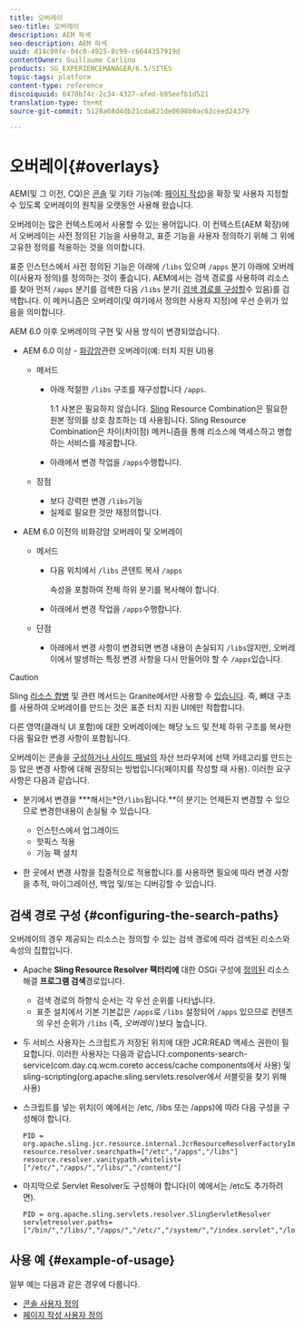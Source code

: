 ```yaml
---
title: 오버레이
seo-title: 오버레이
description: AEM 파섹
seo-description: AEM 파섹
uuid: d14c08fe-04c0-4925-8c99-c6644357919d
contentOwner: Guillaume Carlino
products: SG_EXPERIENCEMANAGER/6.5/SITES
topic-tags: platform
content-type: reference
discoiquuid: 0470b74c-2c34-4327-afed-b95eefb1d521
translation-type: tm+mt
source-git-commit: 5128a08d4db21cda821de0698b0ac63ceed24379

---
```



# 오버레이{#overlays}

AEM(및 그 이전, CQ)은 [콘솔](/help/sites-developing/customizing-consoles-touch.md) 및 기타 기능(예: [페이지 작성](/help/sites-developing/customizing-page-authoring-touch.md))을 확장 및 사용자 지정할 수 있도록 오버레이의 원칙을 오랫동안 사용해 왔습니다.

오버레이는 많은 컨텍스트에서 사용할 수 있는 용어입니다. 이 컨텍스트(AEM 확장)에서 오버레이는 사전 정의된 기능을 사용하고, 표준 기능을 사용자 정의하기 위해 그 위에 고유한 정의를 적용하는 것을 의미합니다.

표준 인스턴스에서 사전 정의된 기능은 아래에 `/libs` 있으며 `/apps` 분기 아래에 오버레이(사용자 정의)를 정의하는 것이 좋습니다. AEM에서는 검색 경로를 사용하여 리소스를 찾아 먼저 `/apps` 분기를 검색한 다음 `/libs` 분기( [검색 경로를 구성할](#configuring-the-search-paths)수 있음)를 검색합니다. 이 메커니즘은 오버레이(및 여기에서 정의한 사용자 지정)에 우선 순위가 있음을 의미합니다.

AEM 6.0 이후 오버레이의 구현 및 사용 방식이 변경되었습니다.

* AEM 6.0 이상 - [화강암](https://helpx.adobe.com/experience-manager/6-5/sites/developing/using/reference-materials/granite-ui/api/index.html)관련 오버레이(예: 터치 지원 UI)용

   * 메서드

      * 아래 적절한 `/libs` 구조를 재구성합니다 `/apps`.

         1:1 사본은 필요하지 않습니다. [Sling](/help/sites-developing/sling-resource-merger.md) Resource Combination은 필요한 원본 정의를 상호 참조하는 데 사용됩니다. Sling Resource Combination은 차이(차이점) 메커니즘을 통해 리소스에 액세스하고 병합하는 서비스를 제공합니다.

      * 아래에서 변경 작업을 `/apps`수행합니다.
   * 장점

      * 보다 강력한 변경 `/libs`기능
      * 실제로 필요한 것만 재정의합니다.


* AEM 6.0 이전의 비화강암 오버레이 및 오버레이

   * 메서드

      * 다음 위치에서 `/libs` 콘텐트 복사 `/apps`

         속성을 포함하여 전체 하위 분기를 복사해야 합니다.

      * 아래에서 변경 작업을 `/apps`수행합니다.
   * 단점

      * 아래에서 변경 사항이 변경되면 변경 내용이 손실되지 `/libs`않지만, 오버레이에서 발생하는 특정 변경 사항을 다시 만들어야 할 수 `/apps`있습니다.


>[!CAUTION]
>
>Sling [리소스 합병](/help/sites-developing/sling-resource-merger.md) 및 관련 메서드는 Granite에서만 사용할 수 [있습니다](https://helpx.adobe.com/experience-manager/6-5/sites/developing/using/reference-materials/granite-ui/api/index.html). 즉, 뼈대 구조를 사용하여 오버레이를 만드는 것은 표준 터치 지원 UI에만 적합합니다.
>
>다른 영역(클래식 UI 포함)에 대한 오버레이에는 해당 노드 및 전체 하위 구조를 복사한 다음 필요한 변경 사항이 포함됩니다.

오버레이는 콘솔을 [구성하거나 사이드 패널의](/help/sites-developing/customizing-consoles-touch.md#create-a-custom-console) 자산 브라우저에 선택 카테고리를 [](/help/sites-developing/customizing-page-authoring-touch.md#add-new-selection-category-to-asset-browser) 만드는 등 많은 변경 사항에 대해 권장되는 방법입니다(페이지를 작성할 때 사용). 이러한 요구 사항은 다음과 같습니다.

* 분기에서 변경을 ***해서는&#x200B;*안`/libs`됩니다.**이 분기는 언제든지 변경할 수 있으므로 변경한내용이 손실될 수 있습니다.

   * 인스턴스에서 업그레이드
   * 핫픽스 적용
   * 기능 팩 설치

* 한 곳에서 변경 사항을 집중적으로 적용합니다.를 사용하면 필요에 따라 변경 사항을 추적, 마이그레이션, 백업 및/또는 디버깅할 수 있습니다.

## 검색 경로 구성 {#configuring-the-search-paths}

오버레이의 경우 제공되는 리소스는 정의할 수 있는 검색 경로에 따라 검색된 리소스와 속성의 집합입니다.

* Apache **Sling Resource Resolver 팩터리에** 대한 OSGi 구성에 [정의된](/help/sites-deploying/configuring-osgi.md) 리소스 해결 **프로그램 검색**&#x200B;경로입니다.

   * 검색 경로의 하향식 순서는 각 우선 순위를 나타냅니다.
   * 표준 설치에서 기본 기본값은 `/apps`로 `/libs` 설정되어 `/apps` 있으므로 컨텐츠의 우선 순위가 `/libs` (즉, *오버레이* )보다 높습니다.

* 두 서비스 사용자는 스크립트가 저장된 위치에 대한 JCR:READ 액세스 권한이 필요합니다. 이러한 사용자는 다음과 같습니다.components-search-service(com.day.cq.wcm.coreto access/cache components에서 사용) 및 sling-scripting(org.apache.sling.servlets.resolver에서 서블릿을 찾기 위해 사용)
* 스크립트를 넣는 위치(이 예에서는 /etc, /libs 또는 /apps)에 따라 다음 구성을 구성해야 합니다.

   ```
   PID = org.apache.sling.jcr.resource.internal.JcrResourceResolverFactoryImpl
   resource.resolver.searchpath=["/etc","/apps","/libs"]
   resource.resolver.vanitypath.whitelist=["/etc/","/apps/","/libs/","/content/"]
   ```

* 마지막으로 Servlet Resolver도 구성해야 합니다(이 예에서는 /etc도 추가하려면).

   ```
   PID = org.apache.sling.servlets.resolver.SlingServletResolver
   servletresolver.paths=["/bin/","/libs/","/apps/","/etc/","/system/","/index.servlet","/login.servlet","/services/"]
   ```

## 사용 예 {#example-of-usage}

일부 예는 다음과 같은 경우에 다룹니다.

* [콘솔 사용자 정의](/help/sites-developing/customizing-consoles-touch.md)
* [페이지 작성 사용자 정의](/help/sites-developing/customizing-page-authoring-touch.md)


